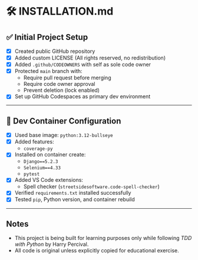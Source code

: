 # 🛠️ INSTALLATION.md

## ✅ Initial Project Setup

- [x] Created public GitHub repository
- [x] Added custom LICENSE (All rights reserved, no redistribution)
- [x] Added `.github/CODEOWNERS` with self as sole code owner
- [x] Protected `main` branch with:
  - Require pull request before merging
  - Require code owner approval
  - Prevent deletion (lock enabled)
- [x] Set up GitHub Codespaces as primary dev environment

---

## 🐍 Dev Container Configuration

- [x] Used base image: `python:3.12-bullseye`
- [x] Added features:
  - `coverage-py`
- [x] Installed on container create:
  - `Django==5.2.3`
  - `Selenium==4.33`
  - `pytest`
- [x] Added VS Code extensions:
  - Spell checker (`streetsidesoftware.code-spell-checker`)
- [x] Verified `requirements.txt` installed successfully
- [x] Tested `pip`, Python version, and container rebuild

---

## Notes

- This project is being built for learning purposes only while following *TDD with Python* by Harry Percival.
- All code is original unless explicitly copied for educational exercise.
